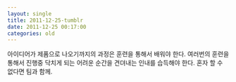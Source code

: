 ```yaml
---
layout: single
title: 2011-12-25-tumblr
date: 2011-12-25 00:17:00
categories: old
---
```

아이디어가 제품으로 나오기까지의 과정은 훈련을 통해서 배워야 한다. 여러번의 훈련을 통해서 진행중 닥치게 되는 어려운 순간을 견뎌내는 인내를 습득해야 한다. 혼자 할 수 없다면 팀과 함께.

